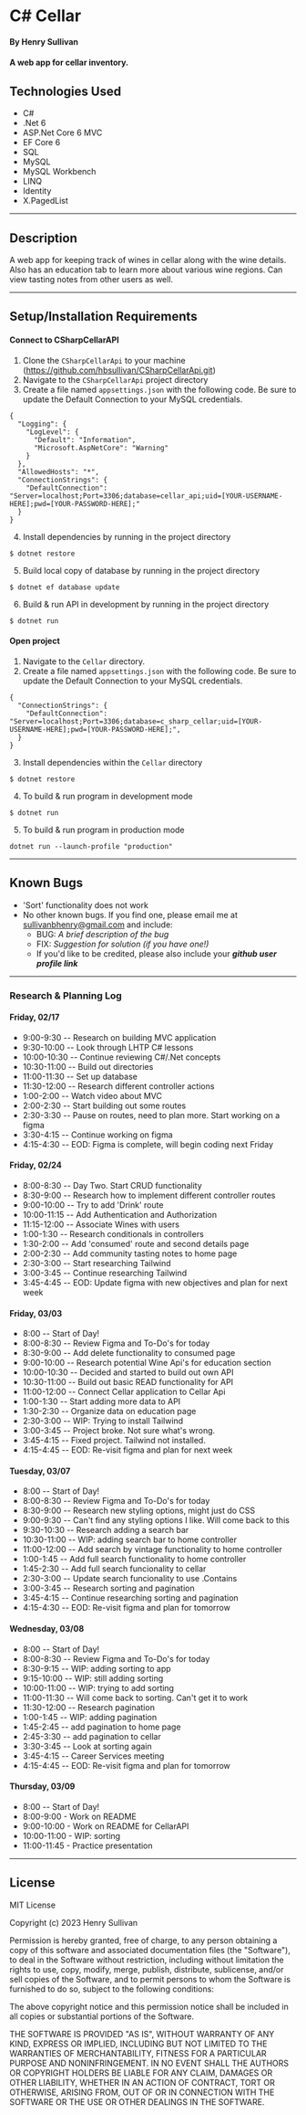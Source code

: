# C# Cellar

#### By Henry Sullivan

#### A web app for cellar inventory.

## Technologies Used

* C#
* .Net 6
* ASP.Net Core 6 MVC
* EF Core 6
* SQL
* MySQL
* MySQL Workbench
* LINQ
* Identity
* X.PagedList
***

## Description

A web app for keeping track of wines in cellar along with the wine details. Also has an education tab to learn more about various wine regions. Can view tasting notes from other users as well.
***

## Setup/Installation Requirements

#### Connect to CSharpCellarAPI
1. Clone the `CSharpCellarApi` to your machine (https://github.com/hbsullivan/CSharpCellarApi.git)
2. Navigate to the `CSharpCellarApi` project directory
3. Create a file named `appsettings.json` with the following code. Be sure to update the Default Connection to your MySQL credentials.
```
{
  "Logging": {
    "LogLevel": {
      "Default": "Information",
      "Microsoft.AspNetCore": "Warning"
    }
  },
  "AllowedHosts": "*",
  "ConnectionStrings": {
    "DefaultConnection": "Server=localhost;Port=3306;database=cellar_api;uid=[YOUR-USERNAME-HERE];pwd=[YOUR-PASSWORD-HERE];"
  }
}
```
4. Install dependencies by running in the project directory
```
$ dotnet restore
```
5. Build local copy of database by running in the project directory
```
$ dotnet ef database update
```
6. Build & run API in development by running in the project directory
 ```
 $ dotnet run
 ```
#### Open project
1. Navigate to the `Cellar` directory.
2. Create a file named `appsettings.json` with the following code. Be sure to update the Default Connection to your MySQL credentials.
```
{
  "ConnectionStrings": {
    "DefaultConnection": "Server=localhost;Port=3306;database=c_sharp_cellar;uid=[YOUR-USERNAME-HERE];pwd=[YOUR-PASSWORD-HERE];",
  }
}
```
3. Install dependencies within the `Cellar` directory
```
$ dotnet restore
```

4. To build & run program in development mode 
 ```
 $ dotnet run
 ```

5. To build & run program in production mode 
 ```
 dotnet run --launch-profile "production"
 ```
***

## Known Bugs

* 'Sort' functionality does not work
* No other known bugs. If you find one, please email me at  [sullivanbhenry@gmail.com](mailto:sullivanbhenry@gmail.com) and include:
  * BUG: _A brief description of the bug_
  * FIX: _Suggestion for solution (if you have one!)_
  * If you'd like to be credited, please also include your **_github user profile link_**
***

### Research & Planning Log
#### Friday, 02/17
* 9:00-9:30 -- Research on building MVC application
* 9:30-10:00 -- Look through LHTP C# lessons
* 10:00-10:30 -- Continue reviewing C#/.Net concepts
* 10:30-11:00 -- Build out directories
* 11:00-11:30 -- Set up database
* 11:30-12:00 -- Research different controller actions
* 1:00-2:00 -- Watch video about MVC
* 2:00-2:30 -- Start building out some routes
* 2:30-3:30 -- Pause on routes, need to plan more. Start working on a figma
* 3:30-4:15 -- Continue working on figma
* 4:15-4:30 -- EOD: Figma is complete, will begin coding next Friday

#### Friday, 02/24
* 8:00-8:30 -- Day Two. Start CRUD functionality
* 8:30-9:00 -- Research how to implement different controller routes
* 9:00-10:00 -- Try to add 'Drink' route
* 10:00-11:15 -- Add Authentication and Authorization
* 11:15-12:00 -- Associate Wines with users
* 1:00-1:30 -- Research conditionals in controllers
* 1:30-2:00 -- Add 'consumed' route and second details page
* 2:00-2:30 -- Add community tasting notes to home page
* 2:30-3:00 -- Start researching Tailwind
* 3:00-3:45 -- Continue researching Tailwind
* 3:45-4:45 -- EOD: Update figma with new objectives and plan for next week

#### Friday, 03/03
* 8:00 -- Start of Day!
* 8:00-8:30 -- Review Figma and To-Do's for today
* 8:30-9:00 -- Add delete functionality to consumed page
* 9:00-10:00 -- Research potential Wine Api's for education section
* 10:00-10:30 -- Decided and started to build out own API 
* 10:30-11:00 -- Build out basic READ functionality for API
* 11:00-12:00 -- Connect Cellar application to Cellar Api
* 1:00-1:30 -- Start adding more data to API
* 1:30-2:30 -- Organize data on education page
* 2:30-3:00 -- WIP: Trying to install Tailwind
* 3:00-3:45 -- Project broke. Not sure what's wrong.
* 3:45-4:15 -- Fixed project. Tailwind not installed.
* 4:15-4:45 -- EOD: Re-visit figma and plan for next week

#### Tuesday, 03/07
* 8:00 -- Start of Day!
* 8:00-8:30 -- Review Figma and To-Do's for today
* 8:30-9:00 -- Research new styling options, might just do CSS
* 9:00-9:30 -- Can't find any styling options I like. Will come back to this
* 9:30-10:30 -- Research adding a search bar 
* 10:30-11:00 -- WIP: adding search bar to home controller
* 11:00-12:00 -- Add search by vintage functionality to home controller
* 1:00-1:45 -- Add full search functionality to home controller
* 1:45-2:30 -- Add full search funcionality to cellar
* 2:30-3:00 -- Update search funcionality to use .Contains
* 3:00-3:45 -- Research sorting and pagination
* 3:45-4:15 -- Continue researching sorting and pagination
* 4:15-4:30 -- EOD: Re-visit figma and plan for tomorrow

#### Wednesday, 03/08
* 8:00 -- Start of Day!
* 8:00-8:30 -- Review Figma and To-Do's for today
* 8:30-9:15 -- WIP: adding sorting to app
* 9:15-10:00 -- WIP: still adding sorting
* 10:00-11:00 -- WIP: trying to add sorting
* 11:00-11:30 -- Will come back to sorting. Can't get it to work
* 11:30-12:00 -- Research pagination
* 1:00-1:45 -- WIP: adding pagination
* 1:45-2:45 -- add pagination to home page
* 2:45-3:30 -- add pagination to cellar
* 3:30-3:45 -- Look at sorting again
* 3:45-4:15 -- Career Services meeting
* 4:15-4:45 -- EOD: Re-visit figma and plan for tomorrow

#### Thursday, 03/09
* 8:00 -- Start of Day!
* 8:00-9:00 - Work on README
* 9:00-10:00 - Work on README for CellarAPI
* 10:00-11:00 - WIP: sorting
* 11:00-11:45 - Practice presentation
***
## License

MIT License

Copyright (c) 2023 Henry Sullivan

Permission is hereby granted, free of charge, to any person obtaining a copy of this software and associated documentation files (the "Software"), to deal in the Software without restriction, including without limitation the rights to use, copy, modify, merge, publish, distribute, sublicense, and/or sell copies of the Software, and to permit persons to whom the Software is furnished to do so, subject to the following conditions:

The above copyright notice and this permission notice shall be included in all copies or substantial portions of the Software.

THE SOFTWARE IS PROVIDED "AS IS", WITHOUT WARRANTY OF ANY KIND, EXPRESS OR IMPLIED, INCLUDING BUT NOT LIMITED TO THE WARRANTIES OF MERCHANTABILITY, FITNESS FOR A PARTICULAR PURPOSE AND NONINFRINGEMENT. IN NO EVENT SHALL THE AUTHORS OR COPYRIGHT HOLDERS BE LIABLE FOR ANY CLAIM, DAMAGES OR OTHER LIABILITY, WHETHER IN AN ACTION OF CONTRACT, TORT OR OTHERWISE, ARISING FROM, OUT OF OR IN CONNECTION WITH THE SOFTWARE OR THE USE OR OTHER DEALINGS IN THE SOFTWARE.